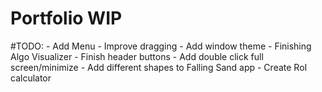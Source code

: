 # Portfolio WIP
#TODO:
    - Add Menu
    - Improve dragging
    - Add window theme
    - Finishing Algo Visualizer
    - Finish header buttons
    - Add double click full screen/minimize
    - Add different shapes to Falling Sand app
    - Create RoI calculator
